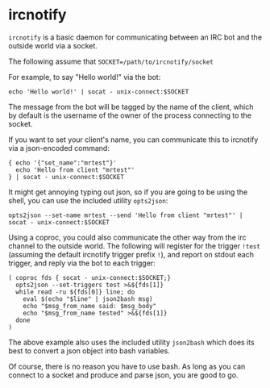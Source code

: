 # ircnotify

`ircnotify` is a basic daemon for communicating between an IRC bot and the outside world via a socket.

The following assume that `SOCKET=/path/to/ircnotify/socket`

For example, to say "Hello world!" via the bot:

    echo 'Hello world!' | socat - unix-connect:$SOCKET

The message from the bot will be tagged by the name of the client, which by default is the username of the owner of the process connecting to the socket.

If you want to set your client's name, you can communicate this to ircnotify via a json-encoded command:

    { echo '{"set_name":"mrtest"}'
      echo 'Hello from client "mrtest"'
    } | socat - unix-connect:$SOCKET

It might get annoying typing out json, so if you are going to be using the shell, you can use the included utility `opts2json`:

    opts2json --set-name mrtest --send 'Hello from client "mrtest"' | socat - unix-connect:$SOCKET

Using a coproc, you could also communicate the other way from the irc channel to the outside world.  The following will register for the trigger `!test` (assuming the default ircnotify trigger prefix `!`), and report on stdout each trigger, and reply via the bot to each trigger:

    ( coproc fds { socat - unix-connect:$SOCKET;}
      opts2json --set-triggers test >&${fds[1]}
      while read -ru ${fds[0]} line; do
        eval $(echo "$line" | json2bash msg)
        echo "$msg_from_name said: $msg_body"
        echo "$msg_from_name tested" >&${fds[1]}
      done
    )

The above example also uses the included utility `json2bash` which does its best to convert a json object into bash variables.

Of course, there is no reason you have to use bash.  As long as you can connect to a socket and produce and parse json, you are good to go.
